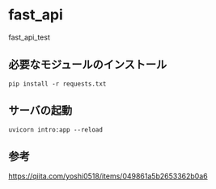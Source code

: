 # fast_api
fast_api_test

## 必要なモジュールのインストール
```
pip install -r requests.txt
```

## サーバの起動
```
uvicorn intro:app --reload
```

## 参考
https://qiita.com/yoshi0518/items/049861a5b2653362b0a6